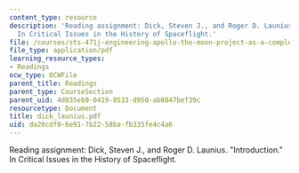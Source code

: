 ```yaml
---
content_type: resource
description: 'Reading assignment: Dick, Steven J., and Roger D. Launius. "Introduction."
  In Critical Issues in the History of Spaceflight.'
file: /courses/sts-471j-engineering-apollo-the-moon-project-as-a-complex-system-spring-2007/da20cdf06e917b2258bafb335fe4c4a6_dick_launius.pdf
file_type: application/pdf
learning_resource_types:
- Readings
ocw_type: OCWFile
parent_title: Readings
parent_type: CourseSection
parent_uid: 4d035eb9-0419-8533-d950-ab8847bef39c
resourcetype: Document
title: dick_launius.pdf
uid: da20cdf0-6e91-7b22-58ba-fb335fe4c4a6
---
```

Reading assignment: Dick, Steven J., and Roger D. Launius. "Introduction." In Critical Issues in the History of Spaceflight.

